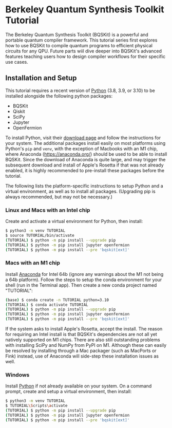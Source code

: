 # Berkeley Quantum Synthesis Toolkit Tutorial

The Berkeley Quantum Synthesis Toolkit (BQSKit) is a powerful and portable
quantum compiler framework. This tutorial series first explores how to use
BQSKit to compile quantum programs to efficient physical circuits for any QPU.
Future parts wiil dive deeper into BQSKit's advanced features teaching users
how to design compiler workflows for their specific use cases.

## Installation and Setup

This tutorial requires a recent version of [Python](https://www.python.org/)
(3.8, 3.9, or 3.10) to be installed alongside the following python packages:

- BQSKit
- Qiskit
- SciPy
- Jupyter
- OpenFermion

To install Python, visit their [download page](https://www.python.org/downloads/)
and follow the instructions for your system.
The additional packages install easily on most platforms using Python's `pip` and `venv`,
with the exception of Macbooks with an M1 chip, where Anaconda
(https://anaconda.org/) should be used to be able to install BQSKit.
Since the download of Anaconda is quite large, and may trigger the subsequent
download and install of Apple's Rosetta if that was not already enabled, it is
highly recommended to pre-install these packages before the tutorial.

The following lists the platform-specific instructions to setup Python and a
virtual environment, as well as to install all packages. (Upgrading pip is
always recommended, but may not be necessary.)

### Linux and Macs with an Intel chip

Create and activate a virtual environment for Python, then install:

```sh
$ python3 -m venv TUTORIAL
$ source TUTORIAL/bin/activate
(TUTORIAL) $ python -m pip install --upgrade pip
(TUTORIAL) $ python -m pip install jupyter openfermion
(TUTORIAL) $ python -m pip install --pre 'bqskit[ext]'
```

### Macs with an M1 chip

Install [Anaconda](https://www.anaconda.com/products/individual) for Intel 64b
(ignore any warnings about the M1 not being a 64b platform). Follow the steps
to setup the conda environment for your shell (run in the Terminal app). Then
create a new conda project named "TUTORIAL":

```sh
(base) $ conda create -n TUTORIAL python=3.10
(TUTORIAL) $ conda activate TUTORIAL
(TUTORIAL) $ python -m pip install --upgrade pip
(TUTORIAL) $ python -m pip install jupyter openfermion
(TUTORIAL) $ python -m pip install --pre 'bqskit[ext]'
```

If the system asks to install Apple's Rosetta, accept the install.
The reason for requiring an Intel install is that BQSKit's dependencies
are not all yet natively supported on M1 chips.
There are also still outstanding problems with installing SciPy and NumPy from
PyPI on M1. Although these can easily be resolved by installing through a Mac
packager (such as MacPorts or Fink) instead, use of Anaconda will side-step
these installation issues as well.

### Windows

Install [Python](https://www.python.org/downloads/windows/) if not already
available on your system. On a command prompt, create and setup a virtual
environment, then install:

```sh
$ python3 -m venv TUTORIAL
$ TUTORIAL\Scripts\activate
(TUTORIAL) $ python -m pip install --upgrade pip
(TUTORIAL) $ python -m pip install jupyter openfermion
(TUTORIAL) $ python -m pip install --pre 'bqskit[ext]'
```
